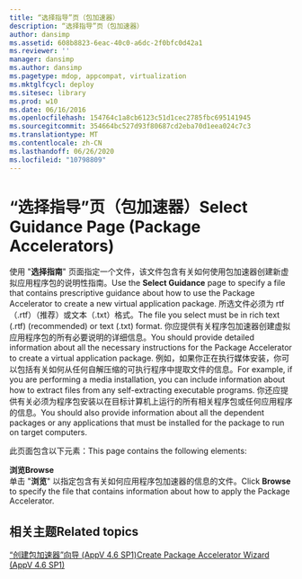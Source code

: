```yaml
---
title: “选择指导”页（包加速器）
description: “选择指导”页（包加速器）
author: dansimp
ms.assetid: 608b8823-6eac-40c0-a6dc-2f0bfc0d42a1
ms.reviewer: ''
manager: dansimp
ms.author: dansimp
ms.pagetype: mdop, appcompat, virtualization
ms.mktglfcycl: deploy
ms.sitesec: library
ms.prod: w10
ms.date: 06/16/2016
ms.openlocfilehash: 154764c1a8cb6123c51d1cec2785fbc695141945
ms.sourcegitcommit: 354664bc527d93f80687cd2eba70d1eea024c7c3
ms.translationtype: MT
ms.contentlocale: zh-CN
ms.lasthandoff: 06/26/2020
ms.locfileid: "10798809"
---
```

# <span data-ttu-id="d2ec7-103">“选择指导”页（包加速器）</span><span class="sxs-lookup"><span data-stu-id="d2ec7-103">Select Guidance Page (Package Accelerators)</span></span>


<span data-ttu-id="d2ec7-104">使用 "**选择指南**" 页面指定一个文件，该文件包含有关如何使用包加速器创建新虚拟应用程序包的说明性指南。</span><span class="sxs-lookup"><span data-stu-id="d2ec7-104">Use the **Select Guidance** page to specify a file that contains prescriptive guidance about how to use the Package Accelerator to create a new virtual application package.</span></span> <span data-ttu-id="d2ec7-105">所选文件必须为 rtf （.rtf）（推荐）或文本（.txt）格式。</span><span class="sxs-lookup"><span data-stu-id="d2ec7-105">The file you select must be in rich text (.rtf) (recommended) or text (.txt) format.</span></span> <span data-ttu-id="d2ec7-106">你应提供有关程序包加速器创建虚拟应用程序包的所有必要说明的详细信息。</span><span class="sxs-lookup"><span data-stu-id="d2ec7-106">You should provide detailed information about all the necessary instructions for the Package Accelerator to create a virtual application package.</span></span> <span data-ttu-id="d2ec7-107">例如，如果你正在执行媒体安装，你可以包括有关如何从任何自解压缩的可执行程序中提取文件的信息。</span><span class="sxs-lookup"><span data-stu-id="d2ec7-107">For example, if you are performing a media installation, you can include information about how to extract files from any self-extracting executable programs.</span></span> <span data-ttu-id="d2ec7-108">你还应提供有关必须为程序包安装以在目标计算机上运行的所有相关程序包或任何应用程序的信息。</span><span class="sxs-lookup"><span data-stu-id="d2ec7-108">You should also provide information about all the dependent packages or any applications that must be installed for the package to run on target computers.</span></span>

<span data-ttu-id="d2ec7-109">此页面包含以下元素：</span><span class="sxs-lookup"><span data-stu-id="d2ec7-109">This page contains the following elements:</span></span>

<a href="" id="browse"></a>**<span data-ttu-id="d2ec7-110">浏览</span><span class="sxs-lookup"><span data-stu-id="d2ec7-110">Browse</span></span>**  
<span data-ttu-id="d2ec7-111">单击 "**浏览**" 以指定包含有关如何应用程序包加速器的信息的文件。</span><span class="sxs-lookup"><span data-stu-id="d2ec7-111">Click **Browse** to specify the file that contains information about how to apply the Package Accelerator.</span></span>

## <span data-ttu-id="d2ec7-112">相关主题</span><span class="sxs-lookup"><span data-stu-id="d2ec7-112">Related topics</span></span>


[<span data-ttu-id="d2ec7-113">“创建包加速器”向导 (AppV 4.6 SP1)</span><span class="sxs-lookup"><span data-stu-id="d2ec7-113">Create Package Accelerator Wizard (AppV 4.6 SP1)</span></span>](create-package-accelerator-wizard--appv-46-sp1-.md)

 

 





